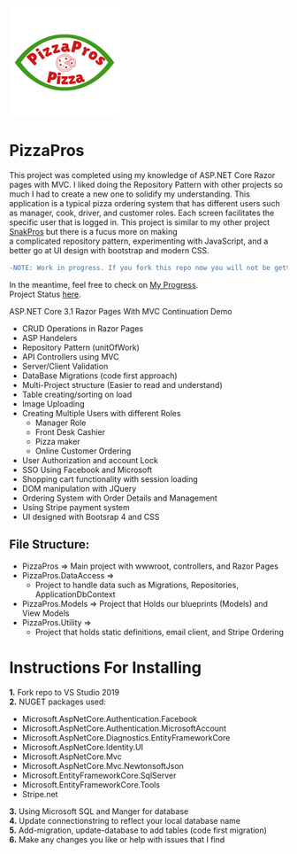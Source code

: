 ![PizzaPro Logo](https://github.com/agent1red/PizzaPros/blob/main/PizzaPros/PizzaPros/wwwroot/images/PizzaProLogo2.png)  
# PizzaPros


This project was completed using my knowledge of ASP.NET Core Razor pages with MVC. I liked doing the Repository Pattern
with other projects so much I had to create a new one to solidify my understanding. This application is a typical pizza ordering system
that has different users such as manager, cook, driver, and customer roles. Each screen facilitates the specific user that is logged in. 
This project is similar to my other project [SnakPros](https://github.com/agent1red/SnackProsDemo) but there is a fucus more on making  
 a complicated repository pattern, experimenting with JavaScript, and a better go at UI design with bootstrap and modern CSS. 
 ```diff
 -NOTE: Work in progress. If you fork this repo now you will not be getting the full completed project at this time.  
```
In the meantime, feel free to check on [My Progress](https://github.com/agent1red/PizzaPros/blob/main/TaskList.md).  
Project Status [here](https://github.com/users/agent1red/projects/1).

ASP.NET Core 3.1 Razor Pages With MVC Continuation Demo 

- CRUD Operations in Razor Pages
- ASP Handelers
- Repository Pattern (unitOfWork)
- API Controllers using MVC  
- Server/Client Validation
- DataBase Migrations (code first approach)
- Multi-Project structure (Easier to read and understand) 
- Table creating/sorting on load
- Image Uploading
- Creating Multiple Users with different Roles
  - Manager Role
  - Front Desk Cashier
  - Pizza maker  
  - Online Customer Ordering
- User Authorization and account Lock 
- SSO Using Facebook and Microsoft
- Shopping cart functionality with session loading 
- DOM manipulation with JQuery
- Ordering System with Order Details and Management
- Using Stripe payment system
- UI designed with Bootsrap 4 and CSS  

## File Structure:
- PizzaPros => Main project with wwwroot, controllers, and Razor Pages
- PizzaPros.DataAccess => 
    - Project to handle data such as Migrations, Repositories, ApplicationDbContext  
- PizzaPros.Models => Project that Holds our blueprints (Models) and View Models
- PizzaPros.Utility => 
    - Project that holds static definitions, email client, and Stripe Ordering


# Instructions For Installing 

**1.** Fork repo to VS Studio 2019  
**2.** NUGET packages used:  
  - Microsoft.AspNetCore.Authentication.Facebook
  - Microsoft.AspNetCore.Authentication.MicrosoftAccount
  - Microsoft.AspNetCore.Diagnostics.EntityFrameworkCore
  - Microsoft.AspNetCore.Identity.UI
  - Microsoft.AspNetCore.Mvc
  - Microsoft.AspNetCore.Mvc.NewtonsoftJson
  - Microsoft.EntityFrameworkCore.SqlServer
  - Microsoft.EntityFrameworkCore.Tools
  - Stripe.net
  
**3.** Using Microsoft SQL and Manger for database   
**4.** Update connectionstring to reflect your local database name  
**5.** Add-migration, update-database to add tables (code first migration)  
**6.** Make any changes you like or help with issues that I find  
  
    
    
